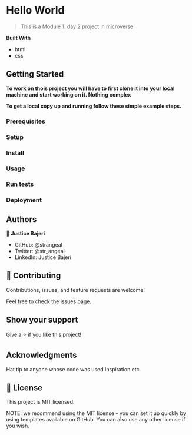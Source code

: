 # Hello World
> This is a Module 1: day 2 project in microverse

**Built With**
- html
- css

## Getting Started
**To work on thois project you will have to first clone it into your local machine and start working on it. Nothing complex**

**To get a local copy up and running follow these simple example steps.**

### Prerequisites
### Setup
### Install
### Usage
### Run tests
### Deployment

## Authors
**👤 Justice Bajeri**

- GitHub: @strangeal
- Twitter: @str_angeal
- LinkedIn: Justice Bajeri

## 🤝 Contributing
Contributions, issues, and feature requests are welcome!

Feel free to check the issues page.

## Show your support
Give a ⭐️ if you like this project!

## Acknowledgments
Hat tip to anyone whose code was used
Inspiration
etc
## 📝 License
This project is MIT licensed.

NOTE: we recommend using the MIT license - you can set it up quickly by using templates available on GitHub. You can also use any other license if you wish.